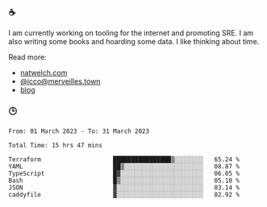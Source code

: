 ### ☕

I am currently working on tooling for the internet and promoting SRE. I am also writing some books and hoarding some data. I like thinking about time. 

Read more:

 - [natwelch.com](https://natwelch.com)
 - [@icco@merveilles.town](https://merveilles.town/@icco)
 - [blog](https://writing.natwelch.com)

### 🕒

<!--START_SECTION:waka-->

```text
From: 01 March 2023 - To: 31 March 2023

Total Time: 15 hrs 47 mins

Terraform                    ████████████████▒░░░░░░░░   65.24 %
YAML                         ██▒░░░░░░░░░░░░░░░░░░░░░░   08.87 %
TypeScript                   █▓░░░░░░░░░░░░░░░░░░░░░░░   06.05 %
Bash                         █▒░░░░░░░░░░░░░░░░░░░░░░░   05.10 %
JSON                         ▓░░░░░░░░░░░░░░░░░░░░░░░░   03.14 %
caddyfile                    ▓░░░░░░░░░░░░░░░░░░░░░░░░   02.92 %
```

<!--END_SECTION:waka-->
